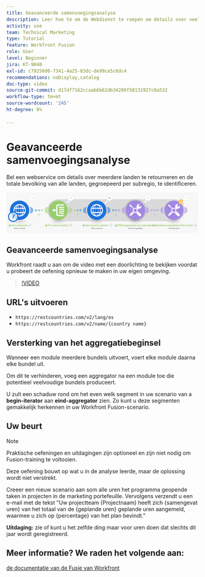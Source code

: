 ```yaml
---
title: Geavanceerde samenvoegingsanalyse
description: Leer hoe te om de Webdienst te roepen om details over veelvoudige landen terug te keren en bevolking te identificeren, gegroepeerd door subregio, allen in  [!DNL Adobe Workfront Fusion].
activity: use
team: Technical Marketing
type: Tutorial
feature: Workfront Fusion
role: User
level: Beginner
jira: KT-9040
exl-id: c79250d0-7341-4a25-83dc-de99ce5c6dc4
recommendations: noDisplay,catalog
doc-type: video
source-git-commit: d17df7162ccaab6b62db34209f50131927c0a532
workflow-type: tm+mt
source-wordcount: '245'
ht-degree: 0%

---
```


# Geavanceerde samenvoegingsanalyse

Bel een webservice om details over meerdere landen te retourneren en de totale bevolking van alle landen, gegroepeerd per subregio, te identificeren.

![ een beeld van het scenario van de Fusie ](assets/iteration-and-aggregation-3.png)

## Geavanceerde samenvoegingsanalyse

Workfront raadt u aan om de video met een doorlichting te bekijken voordat u probeert de oefening opnieuw te maken in uw eigen omgeving.

>[!VIDEO](https://video.tv.adobe.com/v/335281/?quality=12&learn=on&enablevpops)

## URL&#39;s uitvoeren

* `https://restcountries.com/v2/lang/es`
* `https://restcountries.com/v2/name/{country name}`



## Versterking van het aggregatiebeginsel

Wanneer een module meerdere bundels uitvoert, voert elke module daarna elke bundel uit.

Om dit te verhinderen, voeg een aggregator na een module toe die potentieel veelvoudige bundels produceert.

U zult een schaduw rond om het even welk segment in uw scenario van a **begin-iterator** aan **eind-aggregator** zien. Zo kunt u deze segmenten gemakkelijk herkennen in uw Workfront Fusion-scenario.

## Uw beurt

>[!NOTE]
>
>Praktische oefeningen en uitdagingen zijn optioneel en zijn niet nodig om Fusion-training te voltooien.

Deze oefening bouwt op wat u in de analyse leerde, maar de oplossing wordt niet verstrekt.

Creeer een nieuw scenario aan som alle uren het programma geopende taken in projecten in de marketing portefeuille. Vervolgens verzendt u een e-mail met de tekst &quot;Uw projectteam {Projectnaam} heeft zich {samengevat uren} van het totaal van de {geplande uren} geplande uren aangemeld, waarmee u zich op {percentage} van het plan bevindt.&quot;

**Uitdaging:** zie of kunt u het zelfde ding maar voor uren doen dat slechts dit jaar wordt geregistreerd.

## Meer informatie? We raden het volgende aan:

[ de documentatie van de Fusie van Workfront ](https://experienceleague.adobe.com/docs/workfront/using/adobe-workfront-fusion/workfront-fusion-2.html?lang=nl-NL)
